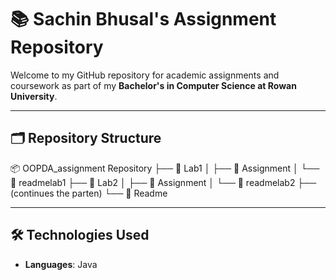 # 📚 Sachin Bhusal's Assignment Repository

Welcome to my GitHub repository for academic assignments and coursework as part of my **Bachelor's in Computer Science at Rowan University**.

---

## 🗂️ Repository Structure

📦 OOPDA_assignment Repository
├── 📁 Lab1
│   ├── 📁 Assignment
│   └── 📁 readmelab1
├── 📁 Lab2
│   ├── 📁 Assignment
│   └── 📁 readmelab2
├── (continues the parten)
└── 📁 Readme

---

## 🛠️ Technologies Used

- **Languages**: Java


